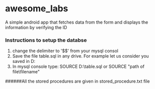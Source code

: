 # awesome_labs
A simple android app that fetches data from the form and displays the information by verifying the ID

### Instructions to setup the databse 
1) change the delimiter to '$$' from your mysql consol
2) Save the file table.sql in any drive. For example let us consider you saved in D:
3) In mysql console type:
SOURCE D:\table.sql
or SOURCE "path of file\filename" 

######All the stored procedures are given in stored_procedure.txt file
